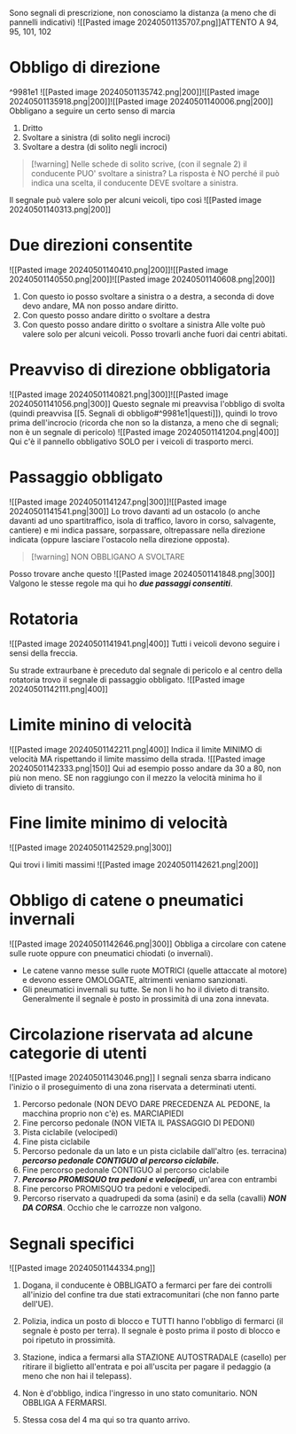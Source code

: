 Sono segnali di prescrizione, non conosciamo la distanza (a meno che di pannelli indicativi)
![[Pasted image 20240501135707.png]]ATTENTO A 94, 95, 101, 102


# Obbligo di direzione
^9981e1
![[Pasted image 20240501135742.png|200]]![[Pasted image 20240501135918.png|200]]![[Pasted image 20240501140006.png|200]]
Obbligano a seguire un certo senso di marcia
1. Dritto
2. Svoltare a sinistra (di solito negli incroci)
3. Svoltare a destra (di solito negli incroci)
>[!warning] Nelle schede di solito scrive, (con il segnale 2) il conducente PUO' svoltare a sinistra?         La risposta è NO perché il può indica una scelta, il conducente DEVE svoltare a sinistra.

Il segnale può valere solo per alcuni veicoli, tipo così
![[Pasted image 20240501140313.png|200]]


# Due direzioni consentite
![[Pasted image 20240501140410.png|200]]![[Pasted image 20240501140550.png|200]]![[Pasted image 20240501140608.png|200]]
1. Con questo io posso svoltare a sinistra o a destra, a seconda di dove devo andare, MA non posso andare diritto.
2. Con questo posso andare diritto o svoltare a destra
3. Con questo posso andare diritto o svoltare a sinistra
Alle volte può valere solo per alcuni veicoli.
Posso trovarli anche fuori dai centri abitati.


# Preavviso di direzione obbligatoria
![[Pasted image 20240501140821.png|300]]![[Pasted image 20240501141056.png|300]]
Questo segnale mi preavvisa l'obbligo di svolta (quindi preavvisa [[5. Segnali di obbligo#^9981e1|questi]]), quindi lo trovo prima dell'incrocio (ricorda che non so la distanza, a meno che di segnali; non è un segnale di pericolo)
![[Pasted image 20240501141204.png|400]]
Qui c'è il pannello obbligativo SOLO per i veicoli di trasporto merci.


# Passaggio obbligato
![[Pasted image 20240501141247.png|300]]![[Pasted image 20240501141541.png|300]]
Lo trovo davanti ad un ostacolo (o anche davanti ad uno spartitraffico, isola di traffico, lavoro in corso, salvagente, cantiere) e mi indica passare, sorpassare, oltrepassare nella direzione indicata (oppure lasciare l'ostacolo nella direzione opposta).
>[!warning] NON OBBLIGANO A SVOLTARE

Posso trovare anche questo
![[Pasted image 20240501141848.png|300]]
Valgono le stesse regole ma qui ho ***due passaggi consentiti***.


# Rotatoria
![[Pasted image 20240501141941.png|400]]
Tutti i veicoli devono seguire i sensi della freccia.

Su strade extraurbane è preceduto dal segnale di pericolo e al centro della rotatoria trovo il segnale di passaggio obbligato.
![[Pasted image 20240501142111.png|400]]


# Limite minino di velocità
![[Pasted image 20240501142211.png|400]]
Indica il limite MINIMO di velocità MA rispettando il limite massimo della strada.
![[Pasted image 20240501142333.png|150]] Qui ad esempio posso andare da 30 a 80, non più non meno.
SE non raggiungo con il mezzo la velocità minima ho il divieto di transito.
# Fine limite minimo di velocità
![[Pasted image 20240501142529.png|300]]

Qui trovi i limiti massimi
![[Pasted image 20240501142621.png|200]]


# Obbligo di catene o pneumatici invernali
![[Pasted image 20240501142646.png|300]]
Obbliga a circolare con catene sulle ruote oppure con pneumatici chiodati (o invernali).
- Le catene vanno messe sulle ruote MOTRICI (quelle attaccate al motore) e devono essere OMOLOGATE, altrimenti veniamo sanzionati.
- Gli pneumatici invernali su tutte.
Se non li ho ho il divieto di transito.
Generalmente il segnale è posto in prossimità di una zona innevata.


# Circolazione riservata ad alcune categorie di utenti
![[Pasted image 20240501143046.png]]
I segnali senza sbarra indicano l'inizio o il proseguimento di una zona riservata a determinati utenti.
1. Percorso pedonale (NON DEVO DARE PRECEDENZA AL PEDONE, la macchina proprio non c'è) es. MARCIAPIEDI
2. Fine percorso pedonale (NON VIETA IL PASSAGGIO DI PEDONI)
3. Pista ciclabile (velocipedi)
4. Fine pista ciclabile
5. Percorso pedonale da un lato e un pista ciclabile dall'altro (es. terracina)
   ***percorso pedonale CONTIGUO al percorso ciclabile.***
6. Fine percorso pedonale CONTIGUO al percorso ciclabile
7. ***Percorso PROMISQUO tra pedoni e velocipedi***, un'area con entrambi
8. Fine percorso PROMISQUO tra pedoni e velocipedi.
9. Percorso riservato a quadrupedi da soma (asini) e da sella (cavalli) ***NON DA CORSA***. Occhio che le carrozze non valgono.


# Segnali specifici
![[Pasted image 20240501144334.png]]
1. Dogana, il conducente è OBBLIGATO a fermarci per fare dei controlli all'inizio del confine tra due stati extracomunitari (che non fanno parte dell'UE).
	
2. Polizia, indica un posto di blocco e TUTTI hanno l'obbligo di fermarci (il segnale è posto per terra). Il segnale è posto prima il posto di blocco e poi ripetuto in prossimità.
	
3. Stazione, indica a fermarsi alla STAZIONE AUTOSTRADALE (casello) per ritirare il biglietto all'entrata e poi all'uscita per pagare il pedaggio (a meno che non hai il telepass).

4. Non è d'obbligo, indica l'ingresso in uno stato comunitario. NON OBBLIGA A FERMARSI.
5. Stessa cosa del 4 ma qui so tra quanto arrivo.